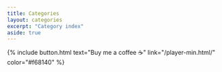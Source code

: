 ```yaml
---
title: Categories
layout: categories
excerpt: "Category index"
aside: true
---
```



{% include button.html text="Buy me a coffee ☕️" link="/player-min.html/" color="#f68140" %} 